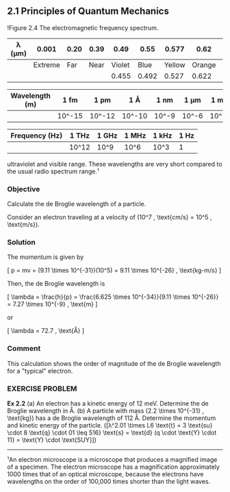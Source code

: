## 2.1 Principles of Quantum Mechanics

!Figure 2.4 The electromagnetic frequency spectrum.

| λ (μm) | 0.001 | 0.20 | 0.39 | 0.49 | 0.55 | 0.577 | 0.62 | 0.77 | 1.5 | 6.0 | 40 | 1000 |
|--------|-------|------|------|------|------|-------|------|------|-----|-----|----|------|
|        | Extreme | Far | Near | Violet | Blue | Yellow | Orange | Red | Near | Medium | Far | Extreme |
|        |         |     |      | 0.455 | 0.492 | 0.527 | 0.622 | 0.770 |     |     |    |      |

| Wavelength (m) | 1 fm | 1 pm | 1 Å | 1 nm | 1 μm | 1 mm | 1 m | 1 km | 1 Mm |
|----------------|------|------|-----|------|------|------|-----|------|------|
|                | 10^-15 | 10^-12 | 10^-10 | 10^-9 | 10^-6 | 10^-3 | 1 | 10^3 | 10^6 |

| Frequency (Hz) | 1 THz | 1 GHz | 1 MHz | 1 kHz | 1 Hz |
|----------------|-------|-------|-------|-------|-----|
|                | 10^12 | 10^9 | 10^6 | 10^3 | 1 |

ultraviolet and visible range. These wavelengths are very short compared to the usual radio spectrum range.¹

### Objective

Calculate the de Broglie wavelength of a particle.

Consider an electron traveling at a velocity of \(10^7 \, \text{cm/s} = 10^5 \, \text{m/s}\).

### Solution

The momentum is given by

\[
p = mv = (9.11 \times 10^{-31})(10^5) = 9.11 \times 10^{-26} \, \text{kg-m/s}
\]

Then, the de Broglie wavelength is

\[
\lambda = \frac{h}{p} = \frac{6.625 \times 10^{-34}}{9.11 \times 10^{-26}} = 7.27 \times 10^{-9} \, \text{m}
\]

or

\[
\lambda = 72.7 \, \text{Å}
\]

### Comment

This calculation shows the order of magnitude of the de Broglie wavelength for a "typical" electron.

### EXERCISE PROBLEM

**Ex 2.2** (a) An electron has a kinetic energy of 12 meV. Determine the de Broglie wavelength in Å. (b) A particle with mass \(2.2 \times 10^{-31} \, \text{kg}\) has a de Broglie wavelength of 112 Å. Determine the momentum and kinetic energy of the particle. \([λ^2.01 \times L6 \text{t} = 3 \text{su} \cdot 8 \text{q} \cdot 01 \leq 516} \text{s} = \text{d} (q \cdot \text{Y} \cdot 11} = \text{Y} \cdot \text{SUY}]\)

----

¹An electron microscope is a microscope that produces a magnified image of a specimen. The electron microscope has a magnification approximately 1000 times that of an optical microscope, because the electrons have wavelengths on the order of 100,000 times shorter than the light waves.